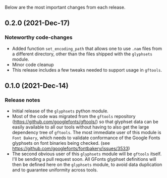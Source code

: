 Below are the most important changes from each release.

## 0.2.0 (2021-Dec-17)
### Noteworthy code-changes
  - Added function `set_encoding_path` that allows one to use `.nam` files from a different directory, other than the files shipped with the `glyphsets` module.
  - Minor code cleanup
  - This release includes a few tweaks needed to support usage in `gftools`.


## 0.1.0 (2021-Dec-14)
### Release notes
  - Initial release of the `glyphsets` python module.
  - Most of the code was migrated from the `gftools` repository (https://github.com/googlefonts/gftools/) so that glyphset data can be easily available to all our tools without having to also get the large dependency tree of `gftools`. The most immediate user of this module is `Font Bakery`, which needs to validate conformance of the Google Fonts glyphsets on font binaries being checked. (see https://github.com/googlefonts/fontbakery/issues/3533)
  - The second obvious user of this `glyphsets` module will be `gftools` itself. I'll be sending a pull request soon. All GFonts glyphset definitions will then be defined here on the `glyphsets` module, to avoid data duplication and to guarantee uniformity across tools.
